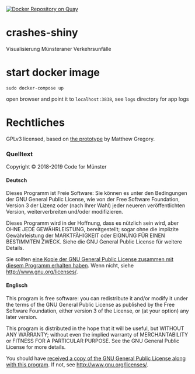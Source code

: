 [![Docker Repository on Quay](https://quay.io/repository/codeformuenster/crashes-shiny/status "Docker Repository on Quay")](https://quay.io/repository/codeformuenster/crashes-shiny)

# crashes-shiny
Visualisierung Münsteraner Verkehrsunfälle

# start docker image
```
sudo docker-compose up
```
open browser and point it to `localhost:3838`, see `logs` directory for app logs

# Rechtliches

GPLv3 licensed, based on [the prototype](https://github.com/mammykins/App-cherry_picker) by Matthew Gregory.

### Quelltext

Copyright © 2018-2019 Code for Münster

#### Deutsch 

Dieses Programm ist Freie Software: Sie können es unter den Bedingungen
der GNU General Public License, wie von der Free Software Foundation,
Version 3 der Lizenz oder (nach Ihrer Wahl) jeder neueren
veröffentlichten Version, weiterverbreiten und/oder modifizieren.

Dieses Programm wird in der Hoffnung, dass es nützlich sein wird, aber
OHNE JEDE GEWÄHRLEISTUNG, bereitgestellt; sogar ohne die implizite
Gewährleistung der MARKTFÄHIGKEIT oder EIGNUNG FÜR EINEN BESTIMMTEN ZWECK.
Siehe die GNU General Public License für weitere Details.

Sie sollten [eine Kopie der GNU General Public License zusammen mit diesem
Programm erhalten haben](COPYING). Wenn nicht, siehe <http://www.gnu.org/licenses/>.

#### Englisch

This program is free software: you can redistribute it and/or modify
it under the terms of the GNU General Public License as published by
the Free Software Foundation, either version 3 of the License, or
(at your option) any later version.

This program is distributed in the hope that it will be useful,
but WITHOUT ANY WARRANTY; without even the implied warranty of
MERCHANTABILITY or FITNESS FOR A PARTICULAR PURPOSE. See the
GNU General Public License for more details.

You should have [received a copy of the GNU General Public License
along with this program](COPYING). If not, see <http://www.gnu.org/licenses/>.

